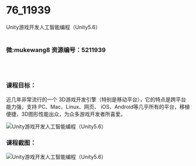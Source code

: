 # 76_11939
Unity游戏开发人工智能编程（Unity5.6）
<br/></br>
<h3>微:mukewang8 资源编号：5211939</h3>
<br/></br>
<h3>课程目标：</h3>
<p>近几年非常流行的一个 3D游戏开发引擎（特别是移动平台），它的特点是跨平台能力强，支持 PC、Mac、Linux、网页、 iOS、Android等几乎所有的平台，移植便捷，3D图形性能出众，为众多游戏开发者所喜爱。</p>
<p><img src="https://www.ko996.com/wp-content/uploads/img/2020/04/2-33-300x173.png" alt="Unity游戏开发人工智能编程（Unity5.6）"></p>
<h3>课程截图：</h3>
<p><img src="https://www.ko996.com/wp-content/uploads/img/2020/04/1-34.png" alt="Unity游戏开发人工智能编程（Unity5.6）"></p>
